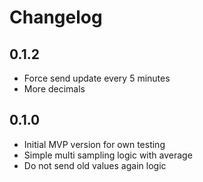 # Changelog

## 0.1.2
 - Force send update every 5 minutes
 - More decimals

## 0.1.0

 - Initial MVP version for own testing
 - Simple multi sampling logic with average
 - Do not send old values again logic
